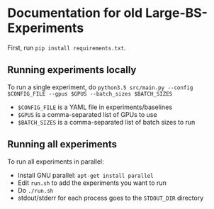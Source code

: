 # Documentation for old Large-BS-Experiments

First, run `pip install requirements.txt`.

## Running experiments locally
To run a single experiment, do `python3.5 src/main.py --config $CONFIG_FILE --gpus $GPUS --batch_sizes $BATCH_SIZES`
 - `$CONFIG_FILE` is a YAML file in experiments/baselines
 - `$GPUS` is a comma-separated list of GPUs to use
 - `$BATCH_SIZES` is a comma-separated list of batch sizes to run

## Running all experiments
To run all experiments in parallel:
 - Install GNU parallel: `apt-get install parallel`
 - Edit `run.sh` to add the experiments you want to run
 - Do `./run.sh`
 - stdout/stderr for each process goes to the `STDOUT_DIR` directory 
